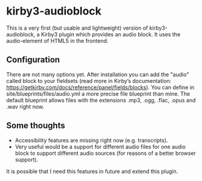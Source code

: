 # kirby3-audioblock
This is a very first (but usable and lightweight) version of kirby3-audioblock, a Kirby3 plugin which provides an audio block. It uses the audio-element of HTML5 in the frontend.

## Configuration
There are not many options yet. After installation you can add the "audio" called block to your fieldsets (read more in Kirby’s documentation: https://getkirby.com/docs/reference/panel/fields/blocks). You can define in site/blueprints/files/audio.yml a more precise file blueprint than mine. The default blueprint allows files with the extensions .mp3, .ogg, .flac, .opus and .wav right now.

## Some thoughts
 - Accessibility features are missing right now (e.g. transcripts).
 - Very useful would be a support for different audio files for one audio block to support different audio sources (for reasons of a better browser support).

It is possible that I need this features in future and extend this plugin.

